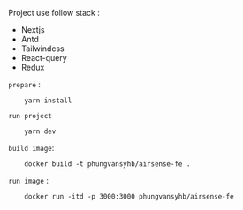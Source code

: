 Project use follow stack : 

- Nextjs
- Antd
- Tailwindcss
- React-query
- Redux


`prepare` : 
```
    yarn install
``` 
`run project`
```
    yarn dev
```

`build image`: 
```
    docker build -t phungvansyhb/airsense-fe .
```

`run image` : 
```
    docker run -itd -p 3000:3000 phungvansyhb/airsense-fe
```

